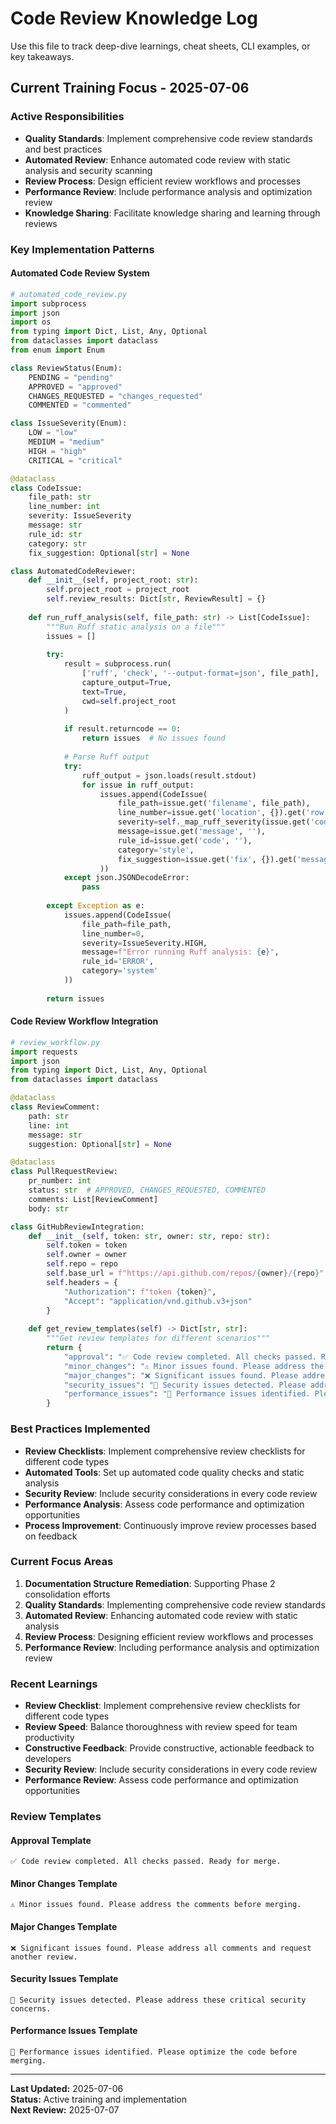 # Code Review Knowledge Log

Use this file to track deep-dive learnings, cheat sheets, CLI examples, or key takeaways.

## Current Training Focus - 2025-07-06

### Active Responsibilities
- **Quality Standards**: Implement comprehensive code review standards and best practices
- **Automated Review**: Enhance automated code review with static analysis and security scanning
- **Review Process**: Design efficient review workflows and processes
- **Performance Review**: Include performance analysis and optimization review
- **Knowledge Sharing**: Facilitate knowledge sharing and learning through reviews

### Key Implementation Patterns

#### Automated Code Review System
```python
# automated_code_review.py
import subprocess
import json
import os
from typing import Dict, List, Any, Optional
from dataclasses import dataclass
from enum import Enum

class ReviewStatus(Enum):
    PENDING = "pending"
    APPROVED = "approved"
    CHANGES_REQUESTED = "changes_requested"
    COMMENTED = "commented"

class IssueSeverity(Enum):
    LOW = "low"
    MEDIUM = "medium"
    HIGH = "high"
    CRITICAL = "critical"

@dataclass
class CodeIssue:
    file_path: str
    line_number: int
    severity: IssueSeverity
    message: str
    rule_id: str
    category: str
    fix_suggestion: Optional[str] = None

class AutomatedCodeReviewer:
    def __init__(self, project_root: str):
        self.project_root = project_root
        self.review_results: Dict[str, ReviewResult] = {}
        
    def run_ruff_analysis(self, file_path: str) -> List[CodeIssue]:
        """Run Ruff static analysis on a file"""
        issues = []
        
        try:
            result = subprocess.run(
                ['ruff', 'check', '--output-format=json', file_path],
                capture_output=True,
                text=True,
                cwd=self.project_root
            )
            
            if result.returncode == 0:
                return issues  # No issues found
            
            # Parse Ruff output
            try:
                ruff_output = json.loads(result.stdout)
                for issue in ruff_output:
                    issues.append(CodeIssue(
                        file_path=issue.get('filename', file_path),
                        line_number=issue.get('location', {}).get('row', 0),
                        severity=self._map_ruff_severity(issue.get('code', '')),
                        message=issue.get('message', ''),
                        rule_id=issue.get('code', ''),
                        category='style',
                        fix_suggestion=issue.get('fix', {}).get('message', '')
                    ))
            except json.JSONDecodeError:
                pass
        
        except Exception as e:
            issues.append(CodeIssue(
                file_path=file_path,
                line_number=0,
                severity=IssueSeverity.HIGH,
                message=f"Error running Ruff analysis: {e}",
                rule_id='ERROR',
                category='system'
            ))
        
        return issues
```

#### Code Review Workflow Integration
```python
# review_workflow.py
import requests
import json
from typing import Dict, List, Any, Optional
from dataclasses import dataclass

@dataclass
class ReviewComment:
    path: str
    line: int
    message: str
    suggestion: Optional[str] = None

@dataclass
class PullRequestReview:
    pr_number: int
    status: str  # APPROVED, CHANGES_REQUESTED, COMMENTED
    comments: List[ReviewComment]
    body: str

class GitHubReviewIntegration:
    def __init__(self, token: str, owner: str, repo: str):
        self.token = token
        self.owner = owner
        self.repo = repo
        self.base_url = f"https://api.github.com/repos/{owner}/{repo}"
        self.headers = {
            "Authorization": f"token {token}",
            "Accept": "application/vnd.github.v3+json"
        }
    
    def get_review_templates(self) -> Dict[str, str]:
        """Get review templates for different scenarios"""
        return {
            "approval": "✅ Code review completed. All checks passed. Ready for merge.",
            "minor_changes": "⚠️ Minor issues found. Please address the comments before merging.",
            "major_changes": "❌ Significant issues found. Please address all comments and request another review.",
            "security_issues": "🚨 Security issues detected. Please address these critical security concerns.",
            "performance_issues": "🐌 Performance issues identified. Please optimize the code before merging."
        }
```

### Best Practices Implemented

- **Review Checklists**: Implement comprehensive review checklists for different code types
- **Automated Tools**: Set up automated code quality checks and static analysis
- **Security Review**: Include security considerations in every code review
- **Performance Analysis**: Assess code performance and optimization opportunities
- **Process Improvement**: Continuously improve review processes based on feedback

### Current Focus Areas

1. **Documentation Structure Remediation**: Supporting Phase 2 consolidation efforts
2. **Quality Standards**: Implementing comprehensive code review standards
3. **Automated Review**: Enhancing automated code review with static analysis
4. **Review Process**: Designing efficient review workflows and processes
5. **Performance Review**: Including performance analysis and optimization review

### Recent Learnings

- **Review Checklist**: Implement comprehensive review checklists for different code types
- **Review Speed**: Balance thoroughness with review speed for team productivity
- **Constructive Feedback**: Provide constructive, actionable feedback to developers
- **Security Review**: Include security considerations in every code review
- **Performance Review**: Assess code performance and optimization opportunities

### Review Templates

#### Approval Template
```
✅ Code review completed. All checks passed. Ready for merge.
```

#### Minor Changes Template
```
⚠️ Minor issues found. Please address the comments before merging.
```

#### Major Changes Template
```
❌ Significant issues found. Please address all comments and request another review.
```

#### Security Issues Template
```
🚨 Security issues detected. Please address these critical security concerns.
```

#### Performance Issues Template
```
🐌 Performance issues identified. Please optimize the code before merging.
```

---

**Last Updated:** 2025-07-06  
**Status:** Active training and implementation  
**Next Review:** 2025-07-07
